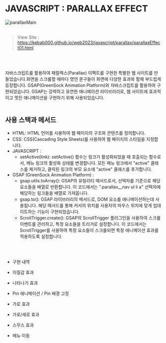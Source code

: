 # JAVASCRIPT : PARALLAX EFFECT

![parallaxMain](https://github.com/YeoDaSeul4355/ParallaxEffect/assets/125419623/55ec17ce-4ab1-4882-8780-fc47c580e335)
<br><br>

> View Site : https://kebab000.github.io/web2023/javascript/parallax/parallaxEffect01.html

<br><br>

자바스크립트를 활용하여 패럴랙스(Parallax) 이펙트를 구현한 특별한 웹 사이트를 만들었습니다.화면을 스크롤할 때마다 명언 문구들이 화면에 다양한 효과와 함께 부드럽게 등장합니다. 
GSAP(GreenSock Animation Platform)와 자바스크립트를 활용하여 구현되었습니다. GSAP는 강력하고 유연한 애니메이션 라이브러리로, 웹 사이트에 효과적이고 멋진 애니메이션을 구현하기 위해 사용되었습니다.
<br><br>

## 사용 스택과 메서드
- HTML: HTML 언어를 사용하여 웹 페이지의 구조와 콘텐츠를 정의합니다.
- CSS: CSS(Cascading Style Sheets)를 사용하여 웹 페이지의 스타일을 지정합니다.
- JAVASCRIPT :
   - setActive(link): setActive() 함수는 링크가 활성화되었을 때 호출되는 함수로서, 메뉴 링크의 활성화 상태를 변경합니다. 모든 메뉴 링크에서 "active" 클래스를 제거하고, 클릭된 링크의 부모 요소에 "active" 클래스를 추가합니다.
- GSAP (GreenSock Animation Platform) :
  - gsap.utils.toArray(): GSAP의 유틸리티 메서드로서, 선택자를 기준으로 해당 요소들을 배열로 반환합니다. 이 코드에서는 ".parallax__nav ul li a" 선택자에 해당하는 링크들을 배열로 가져옵니다.
  - gsap.to(): GSAP 라이브러리의 메서드로, DOM 요소를 애니메이션하는데 사용됩니다. 해당 메서드를 통해 커서의 위치를 사용자의 마우스 위치에 맞게 업데이트하는 기능이 구현되었습니다.
  - ScrollTrigger.create(): GSAP의 ScrollTrigger 플러그인을 사용하여 스크롤 이벤트를 관리하고, 특정 요소들을 트리거로 설정합니다. 이 코드에서는 ScrollTrigger를 사용하여 특정 요소들이 스크롤되면 특정 애니메이션 효과를 적용하도록 설정합니다.

<br><br>

-  구현 내역

- 이질감 효과
- 나타나기 효과
- Pin 애니메이션 / Pin 배경 고정
- 가로 효과
- 가로/세로 효과
- 스무스 효과
- 메뉴 이동
